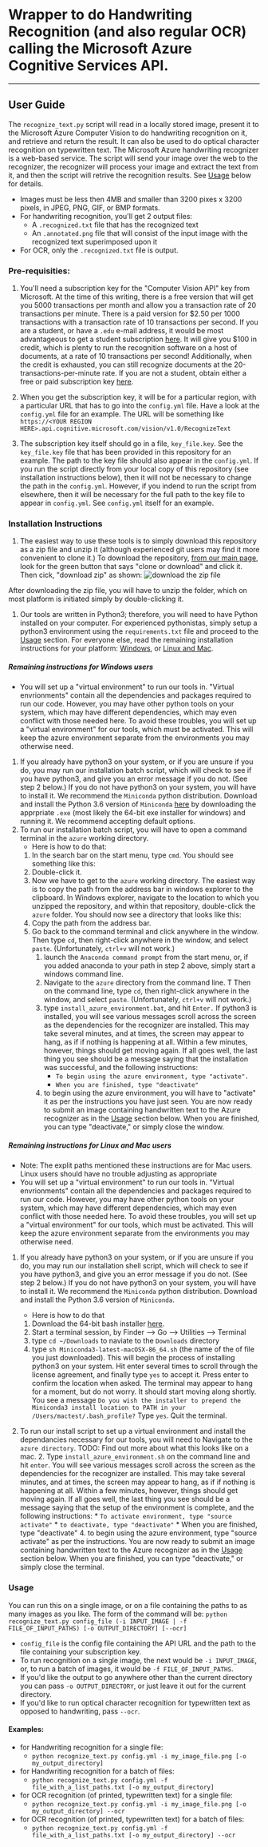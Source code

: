 # Wrapper to do Handwriting Recognition (and also regular OCR) calling the Microsoft Azure Cognitive Services API.
---
## User Guide
The `recognize_text.py` script will read in a locally stored image, present it to the Microsoft Azure Computer Vision to do handwriting recognition on it, and retrieve and return the result.  It can also be used to do optical character recognition on typewritten text.  The Microsoft Azure handwriting recognizer is a web-based service.  The script will send your image over the web to the recognizer, the recognizer will process your image and extract the text from it, and then the script will retrive the recognition results.  See [Usage](#Usage) below for details.
* Images must be less then 4MB and smaller than 3200 pixes x 3200 pixels, in JPEG, PNG, GIF, or BMP formats.
* For handwriting recognition, you'll get 2 output files:
  * A `.recognized.txt` file that has the recognized text
  * An `.annotated.png` file that will consist of the input image with the recognized text superimposed upon it
* For OCR, only the `.recognized.txt` file is output.


### Pre-requisities:
1.  You'll need a subscription key for the "Computer Vision API" key from Microsoft.  At the time of this writing, there is a free version that will get you 5000 transactions per month and allow you a transaction rate of 20 transactions per minute.  There is a paid version for $2.50 per 1000 transactions with a transaction rate of 10 transactions per second.  If you are a student, or have a `.edu` e-mail address, it would be most advantageous to get a student subscription [here](https://azure.microsoft.com/en-us/free/students/).  It will give you $100 in credit, which is plenty to run the recognition software on a host of documents, at a rate of 10 transactions per second!  Additionally, when the credit is exhausted, you can still recognize documents at the 20-transactions-per-minute rate.  If you are not a student, obtain either a free or paid subscription key [here](https://docs.microsoft.com/en-us/azure/cognitive-services/computer-vision/vision-api-how-to-topics/howtosubscribe). 

2.  When you get the subscription key, it will be for a particular region, with a particular URL that has to go into the `config.yml` file.  Have a look at the `config.yml` file for an example.  The URL will be something like `https://<YOUR REGION HERE>.api.cognitive.microsoft.com/vision/v1.0/RecognizeText`

3.  The subscription key itself should go in a file, `key_file.key`.  See the `key_file.key` file that has been provided in this repository for an example.  The path to the key file should also appear in the `config.yml`.  If you run the script directly from your local copy of this repository (see installation instructions below), then it will not be necessary to change the path in the `config.yml`.  However, if you indend to run the script from elsewhere, then it will be necessary for the full path to the key file to appear in `config.yml`.  See `config.yml` itself for an example.


### Installation Instructions
1.  The easiest way to use these tools is to simply download this repository as a zip file and unzip it (although experienced git users may find it more convenient to clone it.)  To download the repository, [from our main page](https://github.com/Linguistics575/unlocking-text-main), look for the green button that says "clone or download" and click it.  Then cick, "download zip" as shown:
![download the zip file](https://github.com/Linguistics575/unlocking-text-main/blob/master/azure/screenshots/download-repository.png "Download the zip file")

After downloading the zip file, you will have to unzip the folder, which on most platform is initiated simply by double-clicking it.
1. Our tools are written in Python3; therefore, you will need to have Python installed on your computer.  For experienced pythonistas, simply setup a python3 environment using the `requirements.txt` file and proceed to the [Usage](#usage) section.  For everyone else, read the remaining installation instructions for your platform: [Windows](#Remaining-instructions-for-Windows-users), or [Linux and Mac](#Remaining-instructions-for-Linux-and-Mac-users).
 ##### Remaining instructions for Windows users
 *  You will set up a "virtual environment" to run our tools in.  "Virtual envrionments" contain all the dependencies and packages required to run our code.  However, you may have other python tools on your system, which may have different dependencies, which may even conflict with those needed here.  To avoid these troubles, you will set up a "virtual environment" for our tools, which must be activated.  This will keep the azure environment separate from the environments you may otherwise need.  
1. If you already have python3 on your system, or if you are unsure if you do, you may run our installation batch script, which will check to see if you have python3, and give you an error message if you do not.  (See step 2 below.)   If you do not have python3 on your system, you will have to install it.  We recommend the `Miniconda` python distribution.  Download and install the Python 3.6 version of `Miniconda` [here](https://conda.io/miniconda.html) by downloading the apprpriate `.exe` (most likely the 64-bit exe installer for windows) and running it.  We recommend accepting default options.
2. To run our installation batch script, you will have to open a command terminal in the `azure` working directory.
    * Here is how to do that:
    1. In the search bar on the start menu, type `cmd`.  You should see something like this:
    2. Double-click it.
    3. Now we have to get to the `azure` working directory.  The easiest way is to copy the path from the address bar in windows explorer to the clipboard.  In Windows explorer, navigate to the location to which you unzipped the repository, and within that repository, double-click the `azure` folder.  You should now see a directory that looks like this:
    4. Copy the path from the address bar.
    5. Go back to the command terminal and click anywhere in the window.  Then type `cd`,  then right-click anywhere in the window, and select `paste`.  (Unfortunately, `ctrl+v` will not work.)
        1. launch the `Anaconda command prompt` from the start menu, or, if you added anaconda to your path in step 2 above, simply start a windows command line.
        2. Navigate to the `azure` directory from the command line.  T  Then on the command line, type `cd`,  then right-click anywhere in the window, and select `paste`.  (Unfortunately, `ctrl+v` will not work.)
        3. type `install_azure_environment.bat`, and hit `Enter.`  If python3 is installed, you will see various messages scroll across the screen as the dependencies for the recognizer are installed.  This may take several minutes, and at times, the screen may appear to hang, as if if nothing is happening at all.  Within a few minutes, however, things should get moving again.  If all goes well, the last thing you see should be a message saying that the installation was successful, and the following instructions:
            * `To begin using the azure environment, type "activate".`
            * `When you are finished, type "deactivate" `
        4. to begin using the azure environment, you will have to "activate" it as per the instructions you have just seen.   You are now ready to submit an image containing handwritten text to the Azure recognizer as in the [Usage](#usage) section below.  When you are finished, you can type "deactivate," or simply close the window.

##### Remaining instructions for Linux and Mac users
* Note: The explit paths mentioned these instructions are for Mac users.  Linux users should have no trouble adjusting as appropriate
*  You will set up a "virtual environment" to run our tools in.  "Virtual envrionments" contain all the dependencies and packages required to run our code.  However, you may have other python tools on your system, which may have different dependencies, which may even conflict with those needed here.  To avoid these troubles, you will set up a "virtual environment" for our tools, which must be activated.  This will keep the azure environment separate from the environments you may otherwise need.  
1. If you already have python3 on your system, or if you are unsure if you do, you may run our installation shell script, which will check to see if you have python3, and give you an error message if you do not.  (See step 2 below.)   If you do not have python3 on your system, you will have to install it.  We recommend the `Miniconda` python distribution.  Download and install the Python 3.6 version of `Miniconda`.
    * Here is how to do that
    1. Download the 64-bit bash installer [here](https://conda.io/miniconda.html).
    2. Start a terminal session, by Finder --> Go --> Utilities --> Terminal
    3. type `cd ~/Downloads` to naviate to the `Downloads` directory
    4. type `sh Miniconda3-latest-macOSX-86_64.sh` (the name of the of file you just downloaded).  This will begin the process of installing python3 on your system.  Hit enter several times to scroll through the license agreement, and finally type `yes` to accept it.  Press enter to confirm the location when asked.  The terminal may appear to hang for a moment, but do not worry.  It should start moving along shortly.  You see a message `Do you wish the installer to prepend the Miniconda3 install location to PATH in your /Users/mactest/.bash_profile?`  Type `yes`.  Quit the terminal.

2. To run our install script to set up a virtual environment and install the dependancies necessary for our tools, you will need to Navigate to the `azure directory`. TODO: Find out more about what this looks like on a mac.
        2. Type `install_azure_environment.sh` on the command line and hit `enter`.  You will see various messages scroll across the screen as the dependencies for the recognizer are installed.  This may take several minutes, and at times, the screen may appear to hang, as if if nothing is happening at all.  Within a few minutes, however, things should get moving again.  If all goes well, the last thing you see should be a message saying that the setup of the environment is complete, and the following instructions:
            * `To activate environment, type "source activate"`
            * `to deactivate, type "deactivate"`
            * When you are finished, type "deactivate" 
        4. to begin using the azure environment, type "source activate" as per the instructions.   You are now ready to submit an image containing handwritten text to the Azure recognizer as in the [Usage](#usage) section below.  When you are finished, you can type "deactivate," or simply close the terminal.  

### Usage
You can run this on a single image, or on a file containing the paths to as many images as you like.
The form of the command will be:
`python recognize_text.py config_file (-i INPUT_IMAGE | -f FILE_OF_INPUT_PATHS) [-o OUTPUT_DIRECTORY] [--ocr]`
* `config_file` is the config file containing the API URL and the path to the file containing your subscription key.
* To run recognition on a single image, the next would be `-i INPUT_IMAGE`, or, to run a batch of images, it would be `-f FILE_OF_INPUT_PATHS`.
* If you'd like the output to go anywhere other than the current directory you can pass `-o OUTPUT_DIRECTORY`, or just leave it out for the current directory.
* If you'd like to run optical character recognition for typewritten text as opposed to handwriting, pass `--ocr`. 

#### Examples:
* for Handwriting recognition for a single file:
   * `python recognize_text.py config.yml -i my_image_file.png [-o my_output_directory]`
* for Handwriting recognition for a batch of files:
   * `python recognize_text.py config.yml -f file_with_a_list_paths.txt [-o my_output_directory]`
* for OCR recognition (of printed, typewritten text) for a single file:
   * `python recognize_text.py config.yml -i my_image_file.png [-o my_output_directory] --ocr` 
* for OCR recognition (of printed, typewritten text) for a batch of files:
   * `python recognize_text.py config.yml -f file_with_a_list_paths.txt [-o my_output_directory] --ocr`
